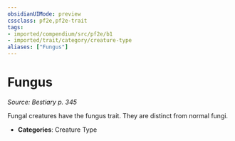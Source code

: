 ```yaml
---
obsidianUIMode: preview
cssclass: pf2e,pf2e-trait
tags:
- imported/compendium/src/pf2e/b1
- imported/trait/category/creature-type
aliases: ["Fungus"]
---
```

# Fungus  
*Source: Bestiary p. 345*  

Fungal creatures have the fungus trait. They are distinct from normal fungi.

- **Categories**: Creature Type